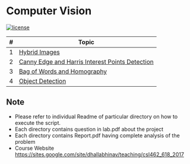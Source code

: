 # Computer Vision
[![license](https://img.shields.io/github/license/mashape/apistatus.svg)](https://opensource.org/licenses/MIT)


| #  |  Topic |
|---|---|
|1|<a href="Hybrid_Images">Hybrid Images</a>|
|2|<a href="Edge_and_Corner_Detection">Canny Edge and Harris Interest Points Detection</a>|
|3|<a href="Bag_of_Words_and_Homography">Bag of Words and Homography</a>|
|4|<a href="Object_Detection">Object Detection</a>|

## Note
* Please refer to individual Readme of particular directory on how to execute the script.
* Each directory contains question in lab.pdf about the project
* Each directory contains Report.pdf having complete analysis of the problem
* Course Website https://sites.google.com/site/dhallabhinav/teaching/csl462_618_2017

